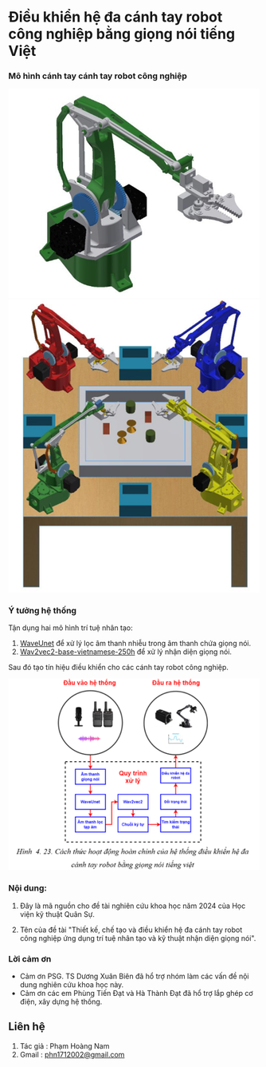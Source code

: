 # Điều khiển hệ đa cánh tay robot công nghiệp bằng giọng nói tiếng Việt


### Mô hình cánh tay cánh tay robot công nghiệp

![moHinhCanhTayRobot](./Other/moHinhCanhTayRobot.png)
![moHinhHeDaCanhTayRobot](./Other/moHinhHeDaCanhTayRobot.png)

### Ý tưởng hệ thống 
Tận dụng hai mô hình trí tuệ nhân tạo:
1. [WaveUnet](https://github.com/f90/Wave-U-Net) để xử lý lọc âm thanh nhiễu trong âm thanh chứa giọng nói.
2. [Wav2vec2-base-vietnamese-250h](https://github.com/nguyenvulebinh/vietnamese-wav2vec2) để xử lý nhận diện giọng nói.

Sau đó tạo tín hiệu điều khiển cho các cánh tay robot công nghiệp. 

![soDoHoatDong](./Other/soDoHoatDong.png)

### Nội dung: 
1. Đây là mã nguồn cho đề tài nghiên cứu khoa học năm 2024 của Học viện kỹ thuật Quân Sự. 

2. Tên của đề tài "Thiết kế, chế tạo và điều khiển hệ đa cánh tay robot công nghiệp ứng dụng trí tuệ nhân tạo và kỹ thuật nhận diện giọng nói".

### Lời cảm ơn
* Cảm ơn PSG. TS Dương Xuân Biên đã hổ trợ nhóm làm các vấn đề nội dung nghiên cứu khoa học này.
* Cảm ơn các em Phùng Tiến Đạt và Hà Thành Đạt đã hổ trợ lắp ghép cơ điện, xây dựng hệ thống. 

## Liên hệ
1. Tác giả : Phạm Hoàng Nam
3. Gmail : phn1712002@gmail.com 




